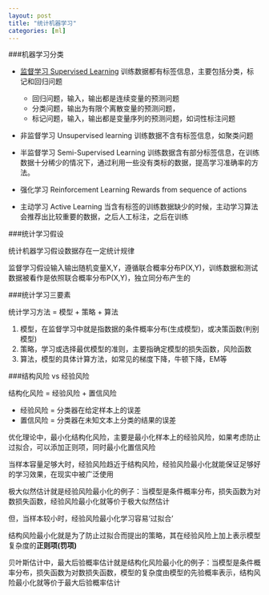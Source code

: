 ```yaml
---
layout: post
title: "统计机器学习"
categories: [ml]
---
```


###机器学习分类

* [监督学习 Supervised Learning](/posts/supervised-learning)  训练数据都有标签信息，主要包括分类，标记和回归问题
  * 回归问题，输入，输出都是连续变量的预测问题
  * 分类问题，输出为有限个离散变量的预测问题，
  * 标记问题，输入，输出都是变量序列的预测问题，如词性标注问题

* 非监督学习 Unsupervised learning
    训练数据不含有标签信息，如聚类问题

* 半监督学习 Semi-Supervised Learning
    训练数据含有部分标签信息，在训练数据十分稀少的情况下，通过利用一些没有类标的数据，提高学习准确率的方法。

* 强化学习 Reinforcement Learning
    Rewards from sequence of actions

* 主动学习 Active Learning
    当含有标签的训练数据缺少的时候，主动学习算法会推荐出比较重要的数据，之后人工标注，之后在训练

###统计学习假设

统计机器学习假设数据存在一定统计规律

监督学习假设输入输出随机变量X,Y，遵循联合概率分布P(X,Y)，训练数据和测试数据被看作是依照联合概率分布P(X,Y)，独立同分布产生的

###统计学习三要素

统计学习方法 = 模型 + 策略 + 算法

1. 模型，在监督学习中就是指数据的条件概率分布(生成模型)，或决策函数(判别模型)
2. 策略，学习或选择最优模型的准则，主要指确定模型的损失函数，风险函数
3. 算法，模型的具体计算方法，如常见的梯度下降，牛顿下降，EM等

###结构风险 vs 经验风险

结构化风险 = 经验风险 + 置信风险

  * 经验风险 =  分类器在给定样本上的误差
  * 置信风险 = 分类器在未知文本上分类的结果的误差

优化理论中，最小化结构化风险，主要是最小化样本上的经验风险，如果考虑防止过拟合，可以添加正则项，同时最小化置信风险

当样本容量足够大时，经验风险趋近于结构风险，经验风险最小化就能保证足够好的学习效果，在现实中被广泛使用

极大似然估计就是经验风险最小化的例子：当模型是条件概率分布，损失函数为对数损失函数，经验风险最小化就等价于极大似然估计

但，当样本较小时，经验风险最小化学习容易‘过拟合’

结构风险最小化就是为了防止过拟合而提出的策略，其在经验风险上加上表示模型复杂度的**正则项(罚项)**

贝叶斯估计中，最大后验概率估计就是结构化风险最小化的例子：当模型是条件概率分布，损失函数为对数损失函数，模型的复杂度由模型的先验概率表示，结构风险最小化就等价于最大后验概率估计

